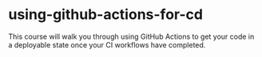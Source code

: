 # using-github-actions-for-cd
This course will walk you through using GitHub Actions to get your code in a deployable state once your CI workflows have completed.

